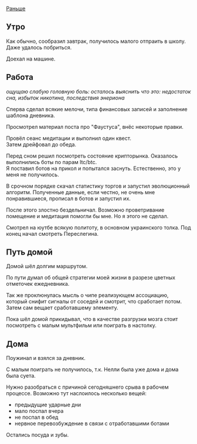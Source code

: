 [Раньше](2020.01.14.md)  
## Утро
Как обычно, сообразил завтрак, получилось малого отпраить в школу. Даже удалось побриться.

Доехал на машине.
## Работа
*ощущаю слабую головную боль: осталось выяснить что это: недостаток сна, избыток никотина, последствия энериона*

Сперва сделал всякие мелочи, типа финансовых записей и заполнение шаблона дневника.

Просмотрел материал поста про "Фаустуса", внёс некоторые правки.

Провёл сеанс медитации и выполнил один квест.  
Затем дрейфовал до обеда.

Перед сном решил посмотреть состояние крипторынка. Оказалось выполнились боты по парам ltc/btc.  
Я поставил ботов на прикол и попытался заснуть. Естественно, это у меня не получилось.

В срочном порядке скачал статистику торгов и запустил эволюционный алгоритм. Полученные данные, если честно, не очень мне понравившиеся, прописал в ботов и запустил их.

После этого злостно бездельничал. Возможно проветривание помещение и медитация помогли бы мне. Но я этого не сделал.

Смотрел на юутбе всякую политоту, в основном украинского толка. Под конец начал смотреть Переслегина.
## Путь домой
Домой шёл долгим маршрутом.

По пути думал об общей стратегии моей жизни в разрезе цветных отметочек ежедневника.

Так же проклюнулась мысль о чипе реализующем ассоциацию, который снифит сигналы от соседей и смотрит, что сработает потом. Затем сам вещает сработавшему элементу.

Пока шёл домой прикидывал, что в качестве разгрузки мозга стоит посмотреть с малым мультфильм или поиграть в настолку.
## Дома
Поужинал и взялся за дневник.

С малым поиграть не получилось, т.к. Нелли была уже дома и дома была суета.

Нужно разобраться с причиной сегодняшнего срыва в рабочем процессе.
Возможно тут наслоилось несколько вещей:
 - предыдущие ударные дни
 - мало поспал вчера
 - не поспал в обед
 - нервное перевозбуждение в связи с отработавшими ботами

Остались посуда и зубы.